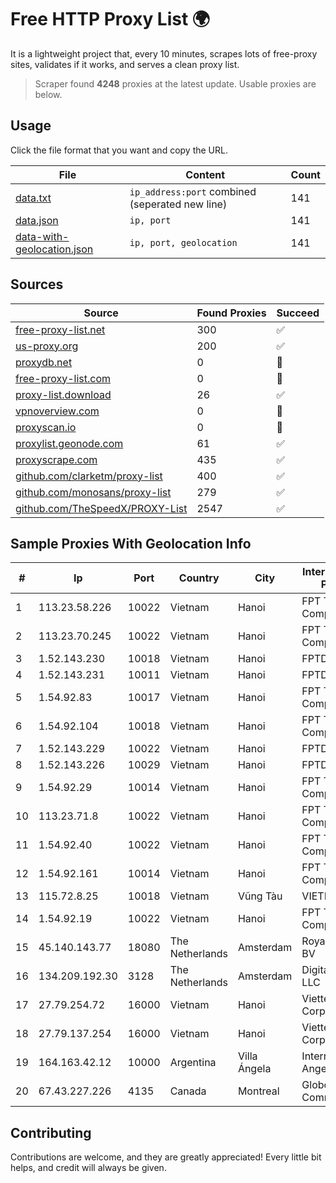 
# Free HTTP Proxy List 🌍

It is a lightweight project that, every 10 minutes, scrapes lots of free-proxy sites, validates if it works, and serves a clean proxy list.


> Scraper found **4248** proxies at the latest update. Usable proxies are below.

## Usage

Click the file format that you want and copy the URL.


|File|Content|Count|
|----|-------|-----|
|[data.txt](https://raw.githubusercontent.com/themiralay/Proxy-List-World/master/data.txt)|`ip_address:port` combined (seperated new line)|141|
|[data.json](https://raw.githubusercontent.com/themiralay/Proxy-List-World/master/data.json)|`ip, port`|141|
|[data-with-geolocation.json](https://raw.githubusercontent.com/themiralay/Proxy-List-World/master/data-with-geolocation.json)|`ip, port, geolocation`|141|

## Sources

|Source|Found Proxies|Succeed|
|------|-------------|-------|
|[free-proxy-list.net](https://free-proxy-list.net)|300|✅|
|[us-proxy.org](https://www.us-proxy.org)|200|✅|
|[proxydb.net](http://proxydb.net)|0|🚫|
|[free-proxy-list.com](https://free-proxy-list.com/?page=&port=&type%5B%5D=http&type%5B%5D=https&up_time=0&search=Search)|0|🚫|
|[proxy-list.download](https://www.proxy-list.download/HTTP)|26|✅|
|[vpnoverview.com](https://vpnoverview.com/privacy/anonymous-browsing/free-proxy-servers)|0|🚫|
|[proxyscan.io](https://www.proxyscan.io)|0|🚫|
|[proxylist.geonode.com](https://proxylist.geonode.com/api/proxy-list?limit=300&page=1&sort_by=lastChecked&sort_type=desc&protocols=http,https)|61|✅|
|[proxyscrape.com](https://api.proxyscrape.com/v2/?request=displayproxies&protocol=http&timeout=10000&country=all&ssl=all&anonymity=all)|435|✅|
|[github.com/clarketm/proxy-list](https://raw.githubusercontent.com/clarketm/proxy-list/master/proxy-list-raw.txt)|400|✅|
|[github.com/monosans/proxy-list](https://raw.githubusercontent.com/monosans/proxy-list/main/proxies/http.txt)|279|✅|
|[github.com/TheSpeedX/PROXY-List](https://raw.githubusercontent.com/TheSpeedX/PROXY-List/master/http.txt)|2547|✅|


## Sample Proxies With Geolocation Info

|#|Ip|Port|Country|City|Internet Service Provider|
|-|--|----|-------|----|-------------------------|
|1|113.23.58.226|10022|Vietnam|Hanoi|FPT Telecom Company|
|2|113.23.70.245|10022|Vietnam|Hanoi|FPT Telecom Company|
|3|1.52.143.230|10018|Vietnam|Hanoi|FPTDYNAMICIP|
|4|1.52.143.231|10011|Vietnam|Hanoi|FPTDYNAMICIP|
|5|1.54.92.83|10017|Vietnam|Hanoi|FPT Telecom Company|
|6|1.54.92.104|10018|Vietnam|Hanoi|FPT Telecom Company|
|7|1.52.143.229|10022|Vietnam|Hanoi|FPTDYNAMICIP|
|8|1.52.143.226|10029|Vietnam|Hanoi|FPTDYNAMICIP|
|9|1.54.92.29|10014|Vietnam|Hanoi|FPT Telecom Company|
|10|113.23.71.8|10022|Vietnam|Hanoi|FPT Telecom Company|
|11|1.54.92.40|10022|Vietnam|Hanoi|FPT Telecom Company|
|12|1.54.92.161|10014|Vietnam|Hanoi|FPT Telecom Company|
|13|115.72.8.25|10018|Vietnam|Vũng Tàu|VIETELmetro|
|14|1.54.92.19|10022|Vietnam|Hanoi|FPT Telecom Company|
|15|45.140.143.77|18080|The Netherlands|Amsterdam|RoyaleHosting BV|
|16|134.209.192.30|3128|The Netherlands|Amsterdam|DigitalOcean, LLC|
|17|27.79.254.72|16000|Vietnam|Hanoi|Viettel Corporation|
|18|27.79.137.254|16000|Vietnam|Hanoi|Viettel Corporation|
|19|164.163.42.12|10000|Argentina|Villa Ángela|Interret Villa Angela SRL|
|20|67.43.227.226|4135|Canada|Montreal|GloboTech Communications|



## Contributing

Contributions are welcome, and they are greatly appreciated! Every
little bit helps, and credit will always be given.

